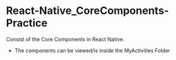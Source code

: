 # React-Native_CoreComponents-Practice
Consist of the Core Components in React Native.
- The components can be viewed/is inside the MyActivities Folder
